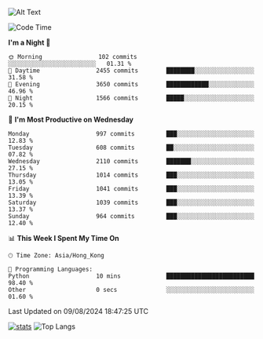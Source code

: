 ![Alt Text](https://media.tenor.com/3Gehha8RO-sAAAAC/goose-dance.gif)

<!--START_SECTION:waka-->
![Code Time](http://img.shields.io/badge/Code%20Time-289%20hrs%2029%20mins-blue)

**I'm a Night 🦉** 

```text
🌞 Morning                102 commits         ░░░░░░░░░░░░░░░░░░░░░░░░░   01.31 % 
🌆 Daytime                2455 commits        ████████░░░░░░░░░░░░░░░░░   31.58 % 
🌃 Evening                3650 commits        ████████████░░░░░░░░░░░░░   46.96 % 
🌙 Night                  1566 commits        █████░░░░░░░░░░░░░░░░░░░░   20.15 % 
```
📅 **I'm Most Productive on Wednesday** 

```text
Monday                   997 commits         ███░░░░░░░░░░░░░░░░░░░░░░   12.83 % 
Tuesday                  608 commits         ██░░░░░░░░░░░░░░░░░░░░░░░   07.82 % 
Wednesday                2110 commits        ███████░░░░░░░░░░░░░░░░░░   27.15 % 
Thursday                 1014 commits        ███░░░░░░░░░░░░░░░░░░░░░░   13.05 % 
Friday                   1041 commits        ███░░░░░░░░░░░░░░░░░░░░░░   13.39 % 
Saturday                 1039 commits        ███░░░░░░░░░░░░░░░░░░░░░░   13.37 % 
Sunday                   964 commits         ███░░░░░░░░░░░░░░░░░░░░░░   12.40 % 
```


📊 **This Week I Spent My Time On** 

```text
🕑︎ Time Zone: Asia/Hong_Kong

💬 Programming Languages: 
Python                   10 mins             █████████████████████████   98.40 % 
Other                    0 secs              ░░░░░░░░░░░░░░░░░░░░░░░░░   01.60 % 
```


 Last Updated on 09/08/2024 18:47:25 UTC
<!--END_SECTION:waka-->
[![stats](https://github-readme-stats-rose-phi.vercel.app/api?username=jxncted&count_private=true)](https://github.com/jxncted/github-readme-stats)
![Top Langs](https://github-readme-stats-rose-phi.vercel.app/api/top-langs/?username=jxncted\&layout=compact&hide=c,assembly,jupyter%20notebook)
